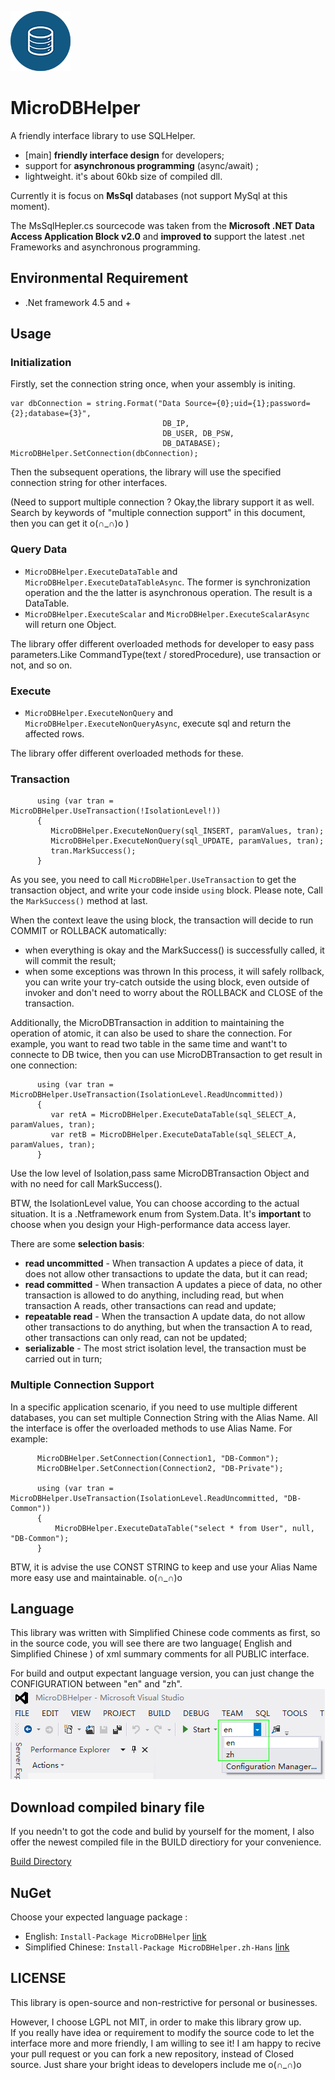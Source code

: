 ![icon](https://github.com/DoraemonYu/MicroDBHelper/blob/master/Icon.png?raw=true)  
# MicroDBHelper
A friendly interface library to use SQLHelper. 

* [main] **friendly interface design** for developers;
* support for **asynchronous programming** (async/await) ;
* lightweight. it's about 60kb size of compiled dll. 

Currently it is focus on **MsSql** databases (not support MySql at this moment).  

The MsSqlHepler.cs sourcecode was taken from the **Microsoft .NET Data Access Application Block v2.0** and **improved to** support the latest .net Frameworks and asynchronous programming.


## Environmental Requirement
* .Net framework 4.5 and +


## Usage

### Initialization
Firstly, set the connection string once, when your assembly is initing.  

``` 
var dbConnection = string.Format("Data Source={0};uid={1};password={2};database={3}", 
                                  DB_IP, 
                                  DB_USER, DB_PSW, 
                                  DB_DATABASE);
MicroDBHelper.SetConnection(dbConnection);
```  

Then the subsequent operations, the library will use the specified connection string for other interfaces.  

(Need to support multiple connection ? Okay,the library support it as well. Search by keywords of "multiple connection support" in this document, then you can get it o(∩_∩)o  ) 


### Query Data
* `MicroDBHelper.ExecuteDataTable` and `MicroDBHelper.ExecuteDataTableAsync`. The former is synchronization operation and the the latter is asynchronous operation. The result is a DataTable.
* `MicroDBHelper.ExecuteScalar` and `MicroDBHelper.ExecuteScalarAsync` will return one Object.

The library offer different overloaded methods for developer to easy pass parameters.Like CommandType(text / storedProcedure), use transaction or not, and so on.


### Execute
* `MicroDBHelper.ExecuteNonQuery` and `MicroDBHelper.ExecuteNonQueryAsync`, execute sql and return the affected rows.

The library offer different overloaded methods for these.


### Transaction 
```
      using (var tran = MicroDBHelper.UseTransaction(!IsolationLevel!)) 
      {
         MicroDBHelper.ExecuteNonQuery(sql_INSERT, paramValues, tran);
         MicroDBHelper.ExecuteNonQuery(sql_UPDATE, paramValues, tran);
         tran.MarkSuccess();
      }
```  

As you see, you need to call `MicroDBHelper.UseTransaction` to get the transaction object, and write your code inside `using` block. Please note, Call the `MarkSuccess()` method at last. 

When the context leave the using block, the transaction will decide to run COMMIT or ROLLBACK automatically:

* when everything is okay and the MarkSuccess() is successfully called, it will commit the result;
* when some exceptions was thrown In this process, it will safely rollback, you can write your try-catch outside the using block, even outside of invoker and don't need to worry about the ROLLBACK and CLOSE of the transaction.


Additionally, the MicroDBTransaction in addition to maintaining the operation of atomic, it can also be used to share the connection. For example, you want to read two table in the same time and want't to connecte to DB twice, then you can use MicroDBTransaction to get result in one connection:  

```
      using (var tran = MicroDBHelper.UseTransaction(IsolationLevel.ReadUncommitted)) 
      {
         var retA = MicroDBHelper.ExecuteDataTable(sql_SELECT_A, paramValues, tran);
         var retB = MicroDBHelper.ExecuteDataTable(sql_SELECT_A, paramValues, tran);
      }
```  

Use the low level of Isolation,pass same MicroDBTransaction Object and with no need for call MarkSuccess(). 


BTW, the IsolationLevel value, You can choose according to the actual situation. It is a .Netframework enum from System.Data. It's **important** to choose when you design your High-performance data access layer.


There are some **selection basis**:

* **read uncommitted** - When transaction A updates a piece of data, it does not allow other transactions to update the data, but it can read;
* **read committed** - When transaction A updates a piece of data, no other transaction is allowed to do anything, including read, but when transaction A reads, other transactions can read and update;
* **repeatable read** - When the transaction A update data, do not allow other transactions to do anything, but when the transaction A to read, other transactions can only read, can not be updated;
* **serializable** - The most strict isolation level, the transaction must be carried out in turn;



### Multiple Connection Support
In a specific application scenario, if you need to use multiple different databases, you can set multiple Connection String with the Alias Name. All the interface is offer the overloaded methods to use Alias Name. For example:  

```
      MicroDBHelper.SetConnection(Connection1, "DB-Common");
      MicroDBHelper.SetConnection(Connection2, "DB-Private");

      using (var tran = MicroDBHelper.UseTransaction(IsolationLevel.ReadUncommitted, "DB-Common"))
      {
          MicroDBHelper.ExecuteDataTable("select * from User", null, "DB-Common");
      }
```  

BTW, it is advise the use CONST STRING to keep and use your Alias Name more easy use and maintainable. o(∩_∩)o


## Language
This library was written with Simplified Chinese code comments as first, so in the source code, you will see there are two language( English and Simplified Chinese ) of xml summary comments for all PUBLIC interface.

For build and output expectant language version, you can just change the CONFIGURATION between "en" and "zh".
![snapshot](snapshot_configuration.png)




## Download compiled binary file
If you needn't to got the code and bulid by yourself for the moment, I also offer the newest compiled file in the BUILD directiory for your convenience. 

[Build Directory](https://github.com/DoraemonYu/MicroDBHelper/tree/master/Build)


## NuGet
Choose your expected language package : 

* English: `Install-Package MicroDBHelper`  [link](https://www.nuget.org/packages/MicroDBHelper/)
* Simplified Chinese: `Install-Package MicroDBHelper.zh-Hans`  [link](https://www.nuget.org/packages/MicroDBHelper.zh-Hans/)


## LICENSE
This library is open-source and non-restrictive for personal or businesses. 

However, I choose LGPL not MIT, in order to make this library grow up.   
If you really have idea or requirement to modify the source code to let the interface more and more friendly, I am willing to see it! I am happy to recive your pull request or you can fork a new repository, instead of Closed source. Just share your bright ideas to developers include me o(∩_∩)o 
